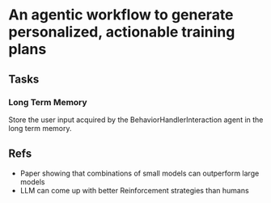 # An agentic workflow to generate personalized, actionable training plans

## Tasks

### Long Term Memory

Store the user input acquired by the BehaviorHandlerInteraction agent in the long term memory.

## Refs

- Paper showing that combinations of small models can outperform large models
- LLM can come up with better Reinforcement strategies than humans